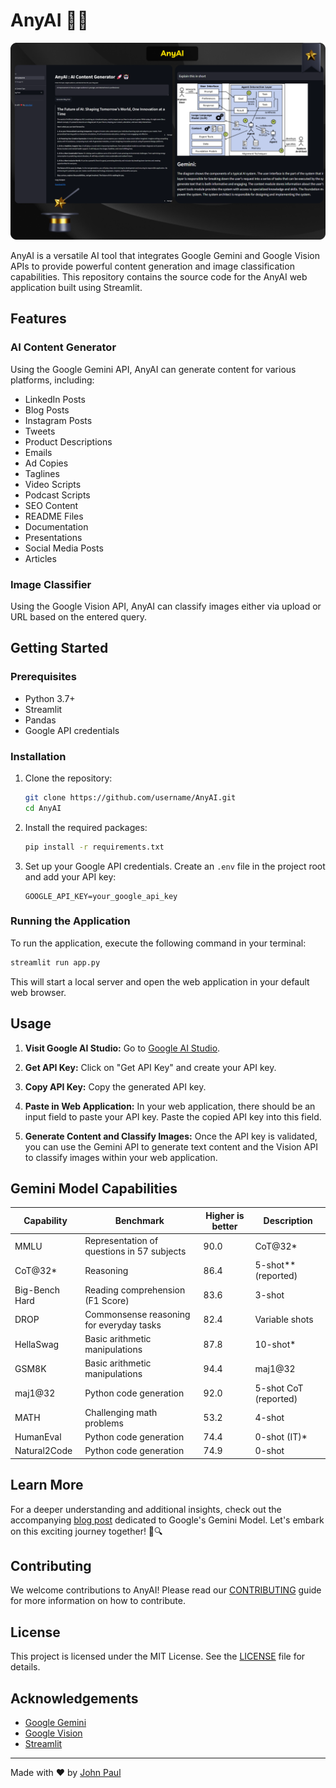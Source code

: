 # AnyAI 🚀🤖

![](https://github.com/RJohnPaul/AnyAI/blob/c7408f4ee18326098ed85602ee374c77bfce59c4/2560x1600%20(8).png)

AnyAI is a versatile AI tool that integrates Google Gemini and Google Vision APIs to provide powerful content generation and image classification capabilities. This repository contains the source code for the AnyAI web application built using Streamlit.

## Features

### AI Content Generator
Using the Google Gemini API, AnyAI can generate content for various platforms, including:
- LinkedIn Posts
- Blog Posts
- Instagram Posts
- Tweets
- Product Descriptions
- Emails
- Ad Copies
- Taglines
- Video Scripts
- Podcast Scripts
- SEO Content
- README Files
- Documentation
- Presentations
- Social Media Posts
- Articles

### Image Classifier
Using the Google Vision API, AnyAI can classify images either via upload or URL based on the entered query.

## Getting Started

### Prerequisites
- Python 3.7+
- Streamlit
- Pandas
- Google API credentials

### Installation

1. Clone the repository:
   ```bash
   git clone https://github.com/username/AnyAI.git
   cd AnyAI
   ```

2. Install the required packages:
   ```bash
   pip install -r requirements.txt
   ```

3. Set up your Google API credentials. Create an `.env` file in the project root and add your API key:
   ```env
   GOOGLE_API_KEY=your_google_api_key
   ```

### Running the Application

To run the application, execute the following command in your terminal:
```bash
streamlit run app.py
```

This will start a local server and open the web application in your default web browser.

## Usage

1. **Visit Google AI Studio:**
   Go to [Google AI Studio](https://ai.google.dev/).

2. **Get API Key:**
   Click on "Get API Key" and create your API key.

3. **Copy API Key:**
   Copy the generated API key.

4. **Paste in Web Application:**
   In your web application, there should be an input field to paste your API key. Paste the copied API key into this field.

5. **Generate Content and Classify Images:**
   Once the API key is validated, you can use the Gemini API to generate text content and the Vision API to classify images within your web application.

## Gemini Model Capabilities

| Capability       | Benchmark                                               | Higher is better | Description                |
|------------------|---------------------------------------------------------|------------------|----------------------------|
| MMLU             | Representation of questions in 57 subjects              | 90.0             | CoT@32*                    |
| CoT@32*          | Reasoning                                               | 86.4             | 5-shot** (reported)        |
| Big-Bench Hard   | Reading comprehension (F1 Score)                        | 83.6             | 3-shot                     |
| DROP             | Commonsense reasoning for everyday tasks                | 82.4             | Variable shots             |
| HellaSwag        | Basic arithmetic manipulations                          | 87.8             | 10-shot*                   |
| GSM8K            | Basic arithmetic manipulations                          | 94.4             | maj1@32                    |
| maj1@32          | Python code generation                                  | 92.0             | 5-shot CoT (reported)      |
| MATH             | Challenging math problems                               | 53.2             | 4-shot                     |
| HumanEval        | Python code generation                                  | 74.4             | 0-shot (IT)*               |
| Natural2Code     | Python code generation                                  | 74.9             | 0-shot                     |

## Learn More

For a deeper understanding and additional insights, check out the accompanying [blog post](https://deepmind.google/technologies/gemini/#introduction) dedicated to Google's Gemini Model. Let's embark on this exciting journey together! 🌟🔍

## Contributing

We welcome contributions to AnyAI! Please read our [CONTRIBUTING](CONTRIBUTING.md) guide for more information on how to contribute.

## License

This project is licensed under the MIT License. See the [LICENSE](LICENSE) file for details.

## Acknowledgements

- [Google Gemini](https://ai.google.dev/)
- [Google Vision](https://cloud.google.com/vision)
- [Streamlit](https://streamlit.io/)

---

Made with ❤️ by [John Paul](https://github.com/RJohnPaul)
